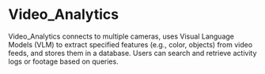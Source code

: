 # Video_Analytics
Video_Analytics connects to multiple cameras, uses Visual Language Models (VLM) to extract specified features (e.g., color, objects) from video feeds, and stores them in a database. Users can search and retrieve activity logs or footage based on queries.
